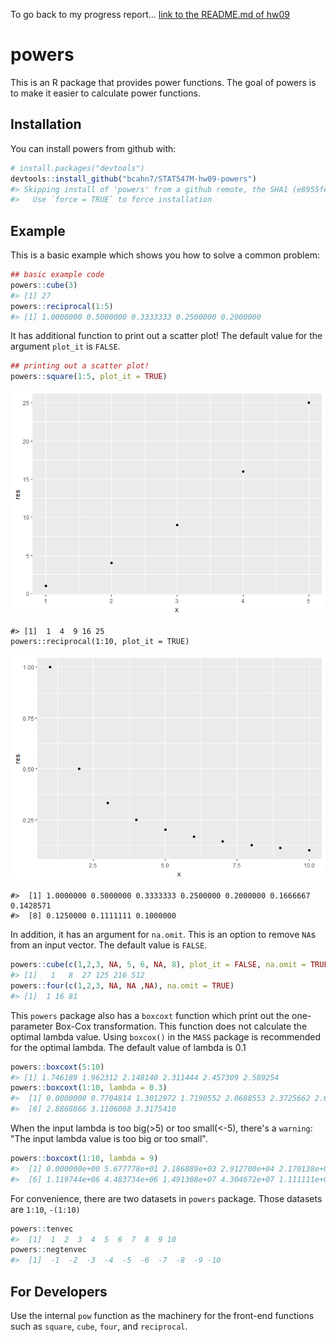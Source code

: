 <!-- README.md is generated from README.Rmd. Please edit that file -->
To go back to my progress report...
[link to the README.md of hw09](https://github.com/bcahn7/STAT547M-hw-An-Byeongchan/blob/master/hw09/README.md)

powers
======

This is an R package that provides power functions. The goal of powers is to make it easier to calculate power functions.

Installation
------------

You can install powers from github with:

``` r
# install.packages("devtools")
devtools::install_github("bcahn7/STAT547M-hw09-powers")
#> Skipping install of 'powers' from a github remote, the SHA1 (e8955fe1) has not changed since last install.
#>   Use `force = TRUE` to force installation
```

Example
-------

This is a basic example which shows you how to solve a common problem:

``` r
## basic example code
powers::cube(3)
#> [1] 27
powers::reciprocal(1:5)
#> [1] 1.0000000 0.5000000 0.3333333 0.2500000 0.2000000
```

It has additional function to print out a scatter plot! The default value for the argument `plot_it` is `FALSE`.

``` r
## printing out a scatter plot!
powers::square(1:5, plot_it = TRUE)
```

![](README-unnamed-chunk-3-1.png)

    #> [1]  1  4  9 16 25
    powers::reciprocal(1:10, plot_it = TRUE)

![](README-unnamed-chunk-3-2.png)

    #>  [1] 1.0000000 0.5000000 0.3333333 0.2500000 0.2000000 0.1666667 0.1428571
    #>  [8] 0.1250000 0.1111111 0.1000000

In addition, it has an argument for `na.omit`. This is an option to remove `NA`s from an input vector. The default value is `FALSE`.

``` r
powers::cube(c(1,2,3, NA, 5, 6, NA, 8), plot_it = FALSE, na.omit = TRUE)
#> [1]   1   8  27 125 216 512
powers::four(c(1,2,3, NA, NA ,NA), na.omit = TRUE)
#> [1]  1 16 81
```

This `powers` package also has a `boxcoxt` function which print out the one-parameter Box-Cox transformation.
This function does not calculate the optimal lambda value. Using `boxcox()` in the `MASS` package is recommended for the optimal lambda. The default value of lambda is 0.1

``` r
powers::boxcoxt(5:10)
#> [1] 1.746189 1.962312 2.148140 2.311444 2.457309 2.589254
powers::boxcoxt(1:10, lambda = 0.3)
#>  [1] 0.0000000 0.7704814 1.3012972 1.7190552 2.0688553 2.3725662 2.6426332
#>  [8] 2.8868866 3.1106068 3.3175410
```

When the input lambda is too big(&gt;5) or too small(&lt;-5), there's a `warning`: "The input lambda value is too big or too small".

``` r
powers::boxcoxt(1:10, lambda = 9)
#>  [1] 0.000000e+00 5.677778e+01 2.186889e+03 2.912700e+04 2.170138e+05
#>  [6] 1.119744e+06 4.483734e+06 1.491308e+07 4.304672e+07 1.111111e+08
```

For convenience, there are two datasets in `powers` package. Those datasets are `1:10`, `-(1:10)`

``` r
powers::tenvec
#>  [1]  1  2  3  4  5  6  7  8  9 10
powers::negtenvec
#>  [1]  -1  -2  -3  -4  -5  -6  -7  -8  -9 -10
```

For Developers
--------------

Use the internal `pow` function as the machinery for the front-end functions such as `square`, `cube`, `four`, and `reciprocal`.
